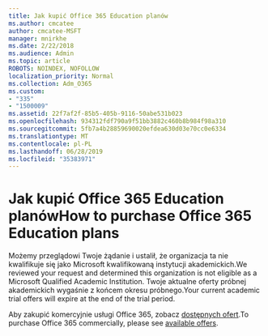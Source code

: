 ```yaml
---
title: Jak kupić Office 365 Education planów
ms.author: cmcatee
author: cmcatee-MSFT
manager: mnirkhe
ms.date: 2/22/2018
ms.audience: Admin
ms.topic: article
ROBOTS: NOINDEX, NOFOLLOW
localization_priority: Normal
ms.collection: Adm_O365
ms.custom:
- "335"
- "1500009"
ms.assetid: 22f7af2f-85b5-405b-9116-50abe531b023
ms.openlocfilehash: 934312fdf790a9f51bb3882c460b8b984f98a310
ms.sourcegitcommit: 5fb7a4b28859690020efdea630d03e70cc0e6334
ms.translationtype: MT
ms.contentlocale: pl-PL
ms.lasthandoff: 06/28/2019
ms.locfileid: "35383971"
---
```

# <a name="how-to-purchase-office-365-education-plans"></a><span data-ttu-id="b0e3f-102">Jak kupić Office 365 Education planów</span><span class="sxs-lookup"><span data-stu-id="b0e3f-102">How to purchase Office 365 Education plans</span></span>

<span data-ttu-id="b0e3f-103">Możemy przeglądowi Twoje żądanie i ustalił, że organizacja ta nie kwalifikuje się jako Microsoft kwalifikowaną instytucji akademickich.</span><span class="sxs-lookup"><span data-stu-id="b0e3f-103">We reviewed your request and determined this organization is not eligible as a Microsoft Qualified Academic Institution.</span></span> <span data-ttu-id="b0e3f-104">Twoje aktualne oferty próbnej akademickich wygaśnie z końcem okresu próbnego.</span><span class="sxs-lookup"><span data-stu-id="b0e3f-104">Your current academic trial offers will expire at the end of the trial period.</span></span>
  
<span data-ttu-id="b0e3f-105">Aby zakupić komercyjnie usługi Office 365, zobacz [dostępnych ofert](https://go.microsoft.com/fwlink/p/?linkid=868433).</span><span class="sxs-lookup"><span data-stu-id="b0e3f-105">To purchase Office 365 commercially, please see [available offers](https://go.microsoft.com/fwlink/p/?linkid=868433).</span></span>
  